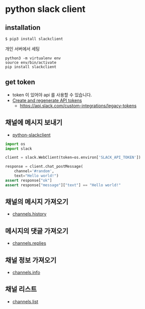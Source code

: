 # python slack client


## installation
```
$ pip3 install slackclient
```

개인 서버에서 세팅
```
python3 -m virtualenv env
source env/bin/activate
pip install slackclient
```

## get token
* token 이 있어야 api 를 사용할 수 있습니다.
* [Create and regenerate API tokens](https://the-gardeners-season4.slack.com/help/articles/215770388)
  * https://api.slack.com/custom-integrations/legacy-tokens

## 채널에 메시지 보내기
* [python-slackclient](https://github.com/slackapi/python-slackclient)

```python
import os
import slack

client = slack.WebClient(token=os.environ['SLACK_API_TOKEN'])

response = client.chat_postMessage(
    channel='#random',
    text="Hello world!")
assert response["ok"]
assert response["message"]["text"] == "Hello world!"
```

## 채널의 메시지 가져오기
* [channels.history](https://api.slack.com/methods/channels.history)


## 메시지의 댓글 가져오기
* [channels.replies](https://api.slack.com/methods/channels.replies)

## 채널 정보 가져오기
* [channels.info](https://api.slack.com/methods/channels.info)

## 채널 리스트
* [channels.list](https://api.slack.com/methods/channels.list)